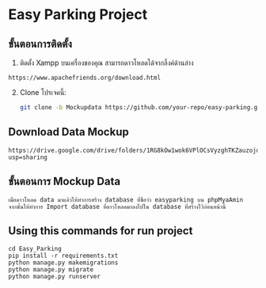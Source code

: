 # Easy Parking Project

## ขั้นตอนการติดตั้ง

1. ติดตั้ง Xampp บนเครื่องของคุณ
สามารถดาวโหลดได้จากลิ้งค์ด้านล่าง
```
https://www.apachefriends.org/download.html
```
2. Clone โปรเจคนี้:
   ```bash
   git clone -b Mockupdata https://github.com/your-repo/easy-parking.git
   ```

## Download Data Mockup
```
https://drive.google.com/drive/folders/1RG8kOw1wok6VPlOCsVyzghTKZauzojdB?usp=sharing
```

## ขั้นตอนการ Mockup Data
```
เมื่อดาวโหลด data มาแล้วให้ทำการสร้าง database ที่ชื่อว่า easyparking บน phpMyaAmin
จากนั้นให้ทำการ Import database ที่ดาวโหลดมาลงไปใน database ที่สร้างไว้ก่อนหน้านี้

```

## Using this commands for run project
```
cd Easy_Parking
pip install -r requirements.txt
python manage.py makemigrations
python manage.py migrate
python manage.py runserver
```
